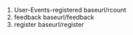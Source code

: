 1. User-Events-registered         baseurl/rcount
2. feedback                       baseurl/feedback
3. register                       baseurl/register
